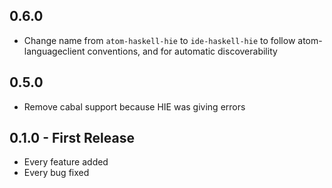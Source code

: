 ## 0.6.0
* Change name from `atom-haskell-hie` to `ide-haskell-hie` to follow atom-languageclient conventions, and for automatic discoverability

## 0.5.0
* Remove cabal support because HIE was giving errors

## 0.1.0 - First Release
* Every feature added
* Every bug fixed

